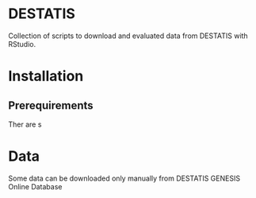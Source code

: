 # DESTATIS
Collection of scripts to download and evaluated data from DESTATIS with RStudio.

# Installation

## Prerequirements

Ther are s
# Data 
Some data can be downloaded only manually from DESTATIS GENESIS Online Database 
